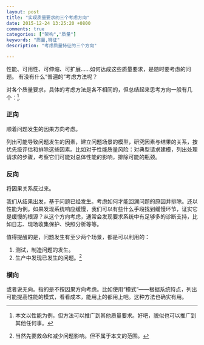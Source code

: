 ```yaml
---
layout: post
title: "实现质量要求的三个考虑方向"
date: 2015-12-24 13:25:20 +0800
comments: true
categories: ["架构","质量"]
keywords: "质量,特征"
description: "考虑质量特征的三个方向"

---
```



性能、可用性、可伸缩、可扩展……如何达成这些质量要求，是随时要考虑的问题。
有没有什么“普遍的”考虑方法呢？

<!--more-->

对各个质量要求，具体的考虑方法是各不相同的，但总结起来思考方向一般有几个：[^1].

[^1]: 本文以性能为例，但方法可以推广到其他质量要求。好吧，貌似也可以推广到其他任何事。

### 正向

顺着问题发生的因果方向考虑。

列出可能导致问题发生的因素，建立问题场景的模型，研究因素与结果的关系，按优先级评估和排除这些因素。比如对于性能质量风险：对典型请求建模，列出处理请求的步骤，考察它们可能对总体性能的影响，排除可能的瓶颈。

### 反向

将因果关系反过来。

我们从结果出发，基于问题已经发生。考虑如何才能回溯问题的原因并排除。还以性能为例。如果发现系统响应缓慢，我们可以有些什么手段找到缓慢环节，证实它是缓慢的根源？从这个方向考虑，通常会发现要求系统中有足够多的诊断支持，比如日志、现场收集保护、快照分析等等。

值得提醒的是，问题发生有至少两个场景，都是可以利用的：

1. 测试，制造问题的发生。
2. 生产中发现已发生的问题。[^2]

### 横向
或者说无向。指的是不按因果方向考虑。比如使用“模式”——根据系统特点，列出可能提高性能的模式，看看成本，能用上的都用上吧。这种方法也确实有用。





[^2]: 当然先要救命和减少问题影响。但不属于本文的范围。